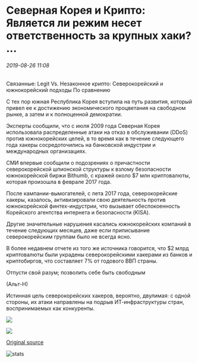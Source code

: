 # Северная Корея и Крипто: Является ли режим несет ответственность за крупных хаки? ...

###### 2019-08-26 11:08

Связанные: Legit Vs. Незаконное крипто: Северокорейский и южнокорейский подходы По сравнению

С тех пор южная Республика Корея вступила на путь развития, который привел ее к достижению экономического процветания на свободном рынке, а затем и к полноценной демократии.

Эксперты сообщили, что с июля 2009 года Северная Корея использовала распределенные атаки на отказ в обслуживании (DDoS) против южнокорейских целей, в то время как в течение следующего года хакеры сосредоточились на банковской индустрии и международных организациях.

СМИ впервые сообщили о подозрениях о причастности северокорейской шпионской структуры к взлому безопасности южнокорейской биржи Bithumb, с кражей около $7 млн криптовалюты, которая произошла в феврале 2017 года.

После кампании-вымогателей, с лета 2017 года, северокорейские хакеры, казалось, активизировали свою деятельность против южнокорейской финтех-индустрии, что вызывает обеспокоенность Корейского агентства интернета и безопасности (KISA).

Другие значительные нарушения касались южнокорейских компаний в течение следующих месяцев, даже если приписывание северокорейским группам было не всегда ясно.

В более недавнем отчете из того же источника говорится, что $2 млрд криптовалюты были украдены северокорейскими хакерами из банков и криптобиргов, что составляет 7% от годового ВВП страны.

Отпусти свой разум; позволить себе быть свободным

(Альт-Н)

Истинная цель северокорейских хакеров, вероятно, двулимая: с одной стороны, их атаки направлены на подрыв ИТ-инфраструктуры стран, воспринимаемых как конкуренты.

![](https://s3.cointelegraph.com/storage/uploads/view/8b1b0ac9c6687ee3f5f5f0bdfd756723.png)

![](https://s3.cointelegraph.com/storage/uploads/view/a979562bfe1233023f18cd7b003fbb41.png)

[Original source](https://cointelegraph.com/news/north-korea-and-crypto-is-the-regime-responsible-for-major-hacks)

![stats](https://c.statcounter.com/11760860/0/a89fa40b/1/ "stats")